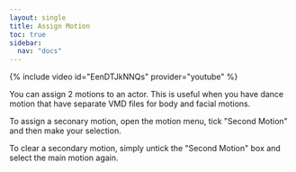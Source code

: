 ```yaml
---
layout: single
title: Assign Motion
toc: true
sidebar:
  nav: "docs"
---
```


{% include video id="EenDTJkNNQs" provider="youtube" %}

You can assign 2 motions to an actor. This is useful when you have dance motion that have separate VMD files for body and facial motions. 

To assign a seconary motion, open the motion menu, tick "Second Motion" and then make your selection. 

To clear a secondary motion, simply untick the "Second Motion" box and select the main motion again.